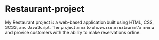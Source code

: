 # Restaurant-project
My Restaurant project is a web-based application built using HTML, CSS, SCSS, and JavaScript. The project aims to showcase a restaurant's menu and provide customers with the ability to make reservations online.
